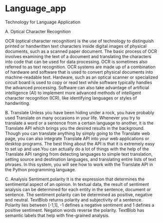 # Language_app
Technology for Language Application

A.	Optical Character Recognition

OCR (optical character recognition) is the use of technology to distinguish printed or handwritten text characters inside digital images of physical documents, such as a scanned paper document. The basic process of OCR involves examining the text of a document and translating the characters into code that can be used for data processing. OCR is sometimes also referred to as text recognition.
OCR systems are made up of a combination of hardware and software that is used to convert physical documents into machine-readable text. Hardware, such as an optical scanner or specialized circuit board is used to copy or read text while software typically handles the advanced processing. Software can also take advantage of artificial intelligence (AI) to implement more advanced methods of intelligent character recognition (ICR), like identifying languages or styles of handwriting.

       

B.	Translate
Unless you have been hiding under a rock, you have probably used  Translate on many occasions in your life. Whenever you try to translate a word or a sentence from a certain language to another, it is the Translate API which brings you the desired results in the background. Though you can translate anything by simply going to the Translate web page, you can also integrate Translate API into your web applications or desktop programs. The best thing about the API is that it is extremely easy to set up and use.You can actually do a lot of things with the help of the Translate API ranging from detecting languages to simple text translation, setting source and destination languages, and translating entire lists of text phrases. In this system, you will see how to work with the Translate API in the Python programming language.

C.	Analysis
Sentiment.polarity
It is the expression that determines the sentimental aspect of an opinion. In textual data, the result of sentiment analysis can be determined for each entity in the sentence, document or sentence. The sentiment polarity can be determined as positive, negative and neutral.
TextBlob returns polarity and subjectivity of a sentence. Polarity lies between [-1,1], -1 defines a negative sentiment and 1 defines a positive sentiment. Negation words reverse the polarity. TextBlob has semantic labels that help with fine-grained analysis.
